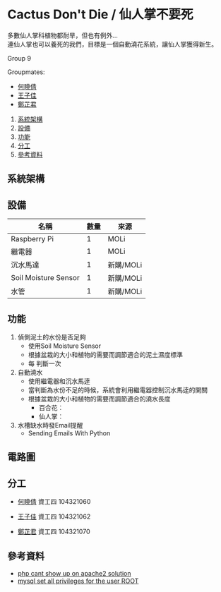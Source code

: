 # Cactus Don't Die / 仙人掌不要死

多數仙人掌科植物都耐旱，但也有例外...  
連仙人掌也可以養死的我們，目標是一個自動澆花系統，讓仙人掌獲得新生。

Group 9

Groupmates: 
+ [何曉倩](https://github.com/Dorothy0405)
+ [王子佳](https://github.com/ivan922114)
+ [鄭芷君](https://github.com/paperelmo)

1) [系統架構](#系統架構)
2) [設備](#設備)
3) [功能](#功能)
4) [分工](#%E5%88%86%E5%B7%A5)
5) [參考資料]()

## 系統架構

## 設備
| 名稱 | 數量 | 來源 |
| --- | --- | --- |
| Raspberry Pi | 1 | MOLi |
| 繼電器 | 1 | MOLi |
| 沉水馬達 | 1 | 新購/MOLi |
| Soil Moisture Sensor | 1 | 新購/MOLi |
| 水管 | 1 | 新購/MOLi |
## 功能
1) 偵側泥土的水份是否足夠
    + 使用Soil Moisture Sensor
    + 根據盆栽的大小和植物的需要而調節適合的泥土濕度標準
    + 每 判斷一次
2) 自動澆水
    + 使用繼電器和沉水馬逹
    + 當判斷為水份不足的時候，系統會利用繼電器控制沉水馬逹的開關
    + 根據盆栽的大小和植物的需要而調節適合的澆水長度
        + 百合花︰
        + 仙人掌︰
3) 水槽缺水時發Email提醒
    + Sending Emails With Python

## 電路圖

## 分工
+ [何曉倩](https://github.com/Dorothy0405) 資工四 104321060

+ [王子佳](https://github.com/ivan922114) 資工四 104321062

+ [鄭芷君](https://github.com/paperelmo) 資工四 104321070

## 參考資料
+ [php cant show up on apache2 solution](https://askubuntu.com/questions/451708/php-script-not-executing-on-apache-server)
+ [mysql set all privileges for the user ROOT](https://www.youtube.com/watch?v=kQ0HoLva9Yc)
